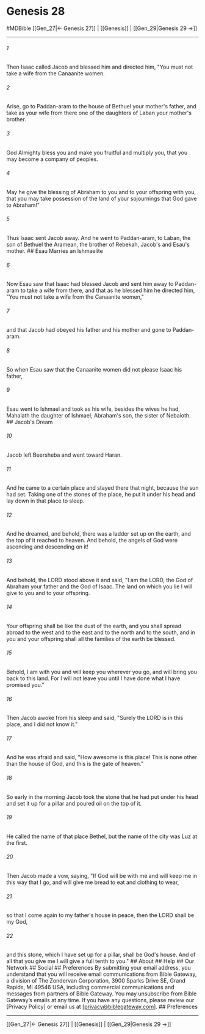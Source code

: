 # Genesis 28
#MDBible
[[Gen_27|← Genesis 27]] | [[Genesis]] | [[Gen_29|Genesis 29 →]]

***






###### 1 


Then Isaac called Jacob and blessed him and directed him, "You must not take a wife from the Canaanite women. 





###### 2 


Arise, go to Paddan-aram to the house of Bethuel your mother's father, and take as your wife from there one of the daughters of Laban your mother's brother. 





###### 3 


God Almighty bless you and make you fruitful and multiply you, that you may become a company of peoples. 





###### 4 


May he give the blessing of Abraham to you and to your offspring with you, that you may take possession of the land of your sojournings that God gave to Abraham!" 





###### 5 


Thus Isaac sent Jacob away. And he went to Paddan-aram, to Laban, the son of Bethuel the Aramean, the brother of Rebekah, Jacob's and Esau's mother. ## Esau Marries an Ishmaelite 





###### 6 


Now Esau saw that Isaac had blessed Jacob and sent him away to Paddan-aram to take a wife from there, and that as he blessed him he directed him, "You must not take a wife from the Canaanite women," 





###### 7 


and that Jacob had obeyed his father and his mother and gone to Paddan-aram. 





###### 8 


So when Esau saw that the Canaanite women did not please Isaac his father, 





###### 9 


Esau went to Ishmael and took as his wife, besides the wives he had, Mahalath the daughter of Ishmael, Abraham's son, the sister of Nebaioth. ## Jacob's Dream 





###### 10 


Jacob left Beersheba and went toward Haran. 





###### 11 


And he came to a certain place and stayed there that night, because the sun had set. Taking one of the stones of the place, he put it under his head and lay down in that place to sleep. 





###### 12 


And he dreamed, and behold, there was a ladder set up on the earth, and the top of it reached to heaven. And behold, the angels of God were ascending and descending on it! 





###### 13 


And behold, the LORD stood above it and said, "I am the LORD, the God of Abraham your father and the God of Isaac. The land on which you lie I will give to you and to your offspring. 





###### 14 


Your offspring shall be like the dust of the earth, and you shall spread abroad to the west and to the east and to the north and to the south, and in you and your offspring shall all the families of the earth be blessed. 





###### 15 


Behold, I am with you and will keep you wherever you go, and will bring you back to this land. For I will not leave you until I have done what I have promised you." 





###### 16 


Then Jacob awoke from his sleep and said, "Surely the LORD is in this place, and I did not know it." 





###### 17 


And he was afraid and said, "How awesome is this place! This is none other than the house of God, and this is the gate of heaven." 





###### 18 


So early in the morning Jacob took the stone that he had put under his head and set it up for a pillar and poured oil on the top of it. 





###### 19 


He called the name of that place Bethel, but the name of the city was Luz at the first. 





###### 20 


Then Jacob made a vow, saying, "If God will be with me and will keep me in this way that I go, and will give me bread to eat and clothing to wear, 





###### 21 


so that I come again to my father's house in peace, then the LORD shall be my God, 





###### 22 


and this stone, which I have set up for a pillar, shall be God's house. And of all that you give me I will give a full tenth to you." ## About ## Help ## Our Network ## Social ## Preferences By submitting your email address, you understand that you will receive email communications from Bible Gateway, a division of The Zondervan Corporation, 3900 Sparks Drive SE, Grand Rapids, MI 49546 USA, including commercial communications and messages from partners of Bible Gateway. You may unsubscribe from Bible Gateway&rsquo;s emails at any time. If you have any questions, please review our [Privacy Policy] or email us at [privacy@biblegateway.com]. ## Preferences

***

[[Gen_27|← Genesis 27]] | [[Genesis]] | [[Gen_29|Genesis 29 →]]
